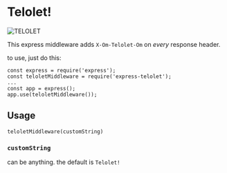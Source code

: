 # Telolet!

![TELOLET](http://www.liayunik.com/wp-content/uploads/2016/05/Uniknya-Fenomena-Bus-Telolet.jpg)

This express middleware adds `X-Om-Telolet-Om` on _every_ response header.

to use, just do this:

```
const express = require('express');
const teloletMiddleware = require('express-telolet');
...
const app = express();
app.use(teloletMiddleware());
```

## Usage

```
teloletMiddleware(customString)
```

### `customString`

can be anything. the default is `Telolet!`
